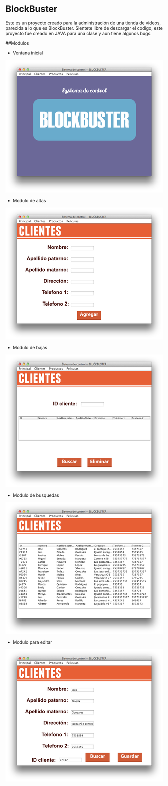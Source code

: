 BlockBuster
===========
Este es un proyecto creado para la administración de una tienda de videos, parecida a lo que es BlockBuster.
Sientete libre de descargar el codigo, este proyecto fue creado en JAVA para una clase y aun tiene algunos bugs.

##Modulos

* Ventana inicial

![image](screenshots/captura1.png)

* Modulo de altas

![image](screenshots/captura2.png)

* Modulo de bajas

![image](screenshots/captura3.png)

* Modulo de busquedas

![image](screenshots/captura4.png)

* Modulo para editar

![image](screenshots/captura5.png)
